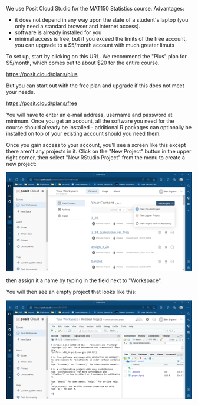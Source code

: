 We use Posit Cloud Studio for the MAT150 Statistics course.  Advantages:

* it does not depend in any way upon the state of a student's laptop (you only need a standard browser and internet access).   
* software is already installed for you
* minimal access is free, but if you exceed the limits of the free account, you can upgrade to a $5/month account with much greater limuts

To set up, start by clicking on this URL.  We recommend the "Plus" plan for $5/month, which comes out to about $20 for the entire course.  

https://posit.cloud/plans/plus

But you can start out with the free plan and upgrade if this does not meet your needs.

https://posit.cloud/plans/free

You will have to enter an e-mail address, username and password at minimum.   Once you get an account, all the software you need for the course should already be installed - additional R packages can optionally be installed on top of your existing account should you need them.

Once you gain access to your account, you'll see a screen like this except there aren't any projects in it.   Click on the "New Project" button in the upper right corner, then select "New RStudio Project" from the menu to create a new project:

![](images/new-rstudio-project.png)

then assign it a name by typing in the field next to "Workspace".

You will then see an empty project that looks like this:

![](images/empty-rstudio-project.png)



